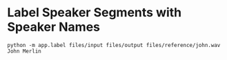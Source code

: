 # Label Speaker Segments with Speaker Names

```
python -m app.label files/input files/output files/reference/john.wav John Merlin
```
